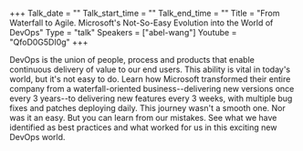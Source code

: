 +++
Talk_date = ""
Talk_start_time = ""
Talk_end_time = ""
Title = "From Waterfall to Agile. Microsoft's Not-So-Easy Evolution into the World of DevOps"
Type = "talk"
Speakers = ["abel-wang"]
Youtube = "QfoD0G5DI0g"
+++

DevOps is the union of people, process and products that enable continuous delivery of value to our end users. This ability is vital in today's world, but it's not easy to do. Learn how Microsoft transformed their entire company from a waterfall-oriented business--delivering new versions once every 3 years--to delivering new features every 3 weeks, with multiple bug fixes and patches deploying daily. This journey wasn't a smooth one. Nor was it an easy. But you can learn from our mistakes. See what we have identified as best practices and what worked for us in this exciting new DevOps world.
